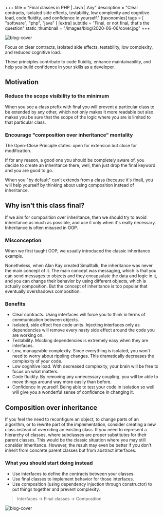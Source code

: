 +++
title = "Final classes in PHP | Java | Any"
description = "Clear contracts, isolated side effects, testability, low complexity and cognitive load, code fluidity, and confidence in yourself."
[taxonomies]
tags = [ "software", "php", "java" ]
[extra]
subtitle = "Final, or not final, that's the question"
static_thumbnail = "/images/blog/2020-06-06/cover.jpg"
+++

![blog-cover](/images/blog/2020-06-06/cover.jpg)

Focus on clear contracts, isolated side effects, testability, low complexity, and reduced cognitive load. 

These principles contribute to code fluidity, enhance maintainability, and help you build confidence in your skills as a developer.

<!-- more -->

## Motivation

### Reduce the scope visibility to the minimum

When you see a class prefix with final you will prevent a particular class to be extended by any other, which not only makes it more readable but also makes you be sure that the scope of the logic where you are is limited to that particular class.

### Encourage "composition over inheritance" mentality

The Open-Close Principle states: open for extension but close for modification.

If for any reason, a good one you should be completely aware of, you decide to create an inheritance there, well, then just drop the final keyword and you are good to go.

When you "by default" can't extends from a class (because it's final), you will help yourself by thinking about using composition instead of inheritance.

## Why isn't this class final?

If we aim for composition over inheritance, then we should try to avoid inheritance as much as possible, and use it only when it's really necessary. Inheritance is often misused in OOP.

### Misconception

When we first taught OOP, we usually introduced the classic inheritance example.

Nonetheless, when Alan Kay created Smalltalk, the inheritance was never the main concept of it. The main concept was messaging, which is that you can send messages to objects and they encapsulate the data and logic in it, and you can change their behavior by using different objects, which is actually composition. But the concept of inheritance is too popular that eventually overshadows composition.

### Benefits

* Clear contracts. Using interfaces will force you to think in terms of communication between objects.
* Isolated, side effect free code units. Injecting interfaces only as dependencies will remove every nasty side effect around the code you are working on.
* Testability. Mocking dependencies is extremely easy when they are interfaces.
* Low, manageable complexity. Since everything is isolated, you won't need to worry about rippling changes. This dramatically decreases the complexity of your code.
* Low cognitive load. With decreased complexity, your brain will be free to focus on what matters.
* Code fluidity. By removing any unnecessary coupling, you will be able to move things around way more easily than before.
* Confidence in yourself. Being able to test your code in isolation so well will give you a wonderful sense of confidence in changing it.


## Composition over inheritance

If you feel the need to reconfigure an object, to change parts of an algorithm, or to rewrite part of the implementation, consider creating a new class instead of overriding an existing class.
If you need to represent a hierarchy of classes, where subclasses are proper substitutes for their parent classes. This would be the classic situation where you may still consider inheritance. However, the result may even be better if you don't inherit from concrete parent classes but from abstract interfaces.

### What you should start doing instead

* Use interfaces to define the contracts between your classes.
* Use final classes to implement behavior for those interfaces.
* Use composition (using dependency injection through constructor) to put things together and prevent complexity.

> Interfaces -> Final classes -> Composition

![blog-cover](/images/blog/2020-06-06/footer.jpg)
